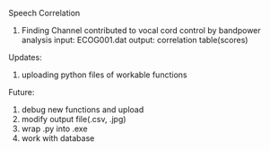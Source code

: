 Speech Correlation
1. Finding Channel contributed to vocal cord control by bandpower analysis
    input: ECOG001.dat
    output: correlation table(scores)


Updates:
1. uploading python files of workable functions


Future:
1. debug new functions and upload
2. modify output file(.csv, .jpg)
3. wrap .py into .exe
4. work with database
